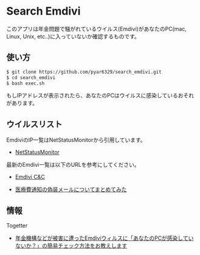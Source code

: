Search Emdivi
=============

このアプリは年金問題で騒がれているウイルス(Emdivi)があなたのPC(mac, Linux, Unix, etc..)に入っていないか確認するものです。

使い方
------

```bash
$ git clone https://github.com/pyar6329/search_emdivi.git
$ cd search_emdivi
$ bash exec.sh
```

もしIPアドレスが表示されたら、あなたのPCはウイルスに感染しているおそれがあります。

ウイルスリスト
------------

EmdiviのIP一覧はNetStatusMonitorから引用しています。

- [NetStatusMonitor](http://www.asahi-net.or.jp/~tz2s-nsmr/NetStatusMonitor.html)

最新のEmdivi一覧は以下のURLを参考にしてください。

- [Emdivi C&C](http://pastebin.com/8nVxS4pT)

- [医療費通知の偽装メールについてまとめてみた](http://d.hatena.ne.jp/Kango/20141107/1415370890)

情報
-----------

Togetter
- [年金機構などが被害に遭ったEmdiviウィルスに「あなたのPCが感染していないか？」の簡易チェック方法をお教えします](http://togetter.com/li/835862)
